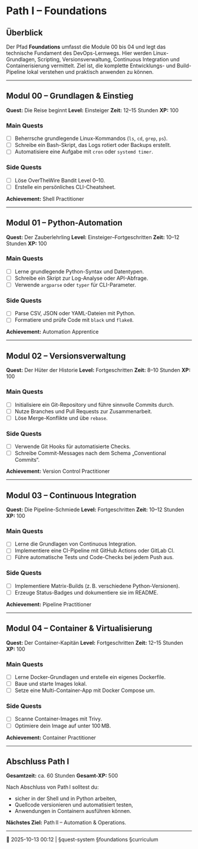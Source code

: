 # Path I – Foundations

## Überblick

Der Pfad **Foundations** umfasst die Module 00 bis 04 und legt das technische Fundament des DevOps-Lernwegs.
Hier werden Linux-Grundlagen, Scripting, Versionsverwaltung, Continuous Integration und Containerisierung vermittelt.
Ziel ist, die komplette Entwicklungs- und Build-Pipeline lokal verstehen und praktisch anwenden zu können.

---

## Modul 00 – Grundlagen & Einstieg

**Quest:** Die Reise beginnt
**Level:** Einsteiger
**Zeit:** 12–15 Stunden
**XP:** 100

### Main Quests

* [ ] Beherrsche grundlegende Linux-Kommandos (`ls`, `cd`, `grep`, `ps`).
* [ ] Schreibe ein Bash-Skript, das Logs rotiert oder Backups erstellt.
* [ ] Automatisiere eine Aufgabe mit `cron` oder `systemd timer`.

### Side Quests

* [ ] Löse OverTheWire Bandit Level 0–10.
* [ ] Erstelle ein persönliches CLI-Cheatsheet.

**Achievement:** Shell Practitioner

---

## Modul 01 – Python-Automation

**Quest:** Der Zauberlehrling
**Level:** Einsteiger–Fortgeschritten
**Zeit:** 10–12 Stunden
**XP:** 100

### Main Quests

* [ ] Lerne grundlegende Python-Syntax und Datentypen.
* [ ] Schreibe ein Skript zur Log-Analyse oder API-Abfrage.
* [ ] Verwende `argparse` oder `typer` für CLI-Parameter.

### Side Quests

* [ ] Parse CSV, JSON oder YAML-Dateien mit Python.
* [ ] Formatiere und prüfe Code mit `black` und `flake8`.

**Achievement:** Automation Apprentice

---

## Modul 02 – Versionsverwaltung

**Quest:** Der Hüter der Historie
**Level:** Fortgeschritten
**Zeit:** 8–10 Stunden
**XP:** 100

### Main Quests

* [ ] Initialisiere ein Git-Repository und führe sinnvolle Commits durch.
* [ ] Nutze Branches und Pull Requests zur Zusammenarbeit.
* [ ] Löse Merge-Konflikte und übe `rebase`.

### Side Quests

* [ ] Verwende Git Hooks für automatisierte Checks.
* [ ] Schreibe Commit-Messages nach dem Schema „Conventional Commits“.

**Achievement:** Version Control Practitioner

---

## Modul 03 – Continuous Integration

**Quest:** Die Pipeline-Schmiede
**Level:** Fortgeschritten
**Zeit:** 10–12 Stunden
**XP:** 100

### Main Quests

* [ ] Lerne die Grundlagen von Continuous Integration.
* [ ] Implementiere eine CI-Pipeline mit GitHub Actions oder GitLab CI.
* [ ] Führe automatische Tests und Code-Checks bei jedem Push aus.

### Side Quests

* [ ] Implementiere Matrix-Builds (z. B. verschiedene Python-Versionen).
* [ ] Erzeuge Status-Badges und dokumentiere sie im README.

**Achievement:** Pipeline Practitioner

---

## Modul 04 – Container & Virtualisierung

**Quest:** Der Container-Kapitän
**Level:** Fortgeschritten
**Zeit:** 12–15 Stunden
**XP:** 100

### Main Quests

* [ ] Lerne Docker-Grundlagen und erstelle ein eigenes Dockerfile.
* [ ] Baue und starte Images lokal.
* [ ] Setze eine Multi-Container-App mit Docker Compose um.

### Side Quests

* [ ] Scanne Container-Images mit Trivy.
* [ ] Optimiere dein Image auf unter 100 MB.

**Achievement:** Container Practitioner

---

## Abschluss Path I

**Gesamtzeit:** ca. 60 Stunden
**Gesamt-XP:** 500

Nach Abschluss von Path I solltest du:

* sicher in der Shell und in Python arbeiten,
* Quellcode versionieren und automatisiert testen,
* Anwendungen in Containern ausführen können.

**Nächstes Ziel:** Path II – Automation & Operations.

---

📅 2025-10-13 00:12 | §quest-system §foundations §curriculum
